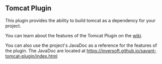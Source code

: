 ## Tomcat Plugin

This plugin provides the ability to build tomcat as a dependency for your project.

You can learn about the features of the Tomcat Plugin on the [wiki](https://github.com/inversoft/savant-tomcat-plugin/wiki/Home).

You can also use the project's JavaDoc as a reference for the features of the plugin. The JavaDoc are located at https://inversoft.github.io/savant-tomcat-plugin/index.html
